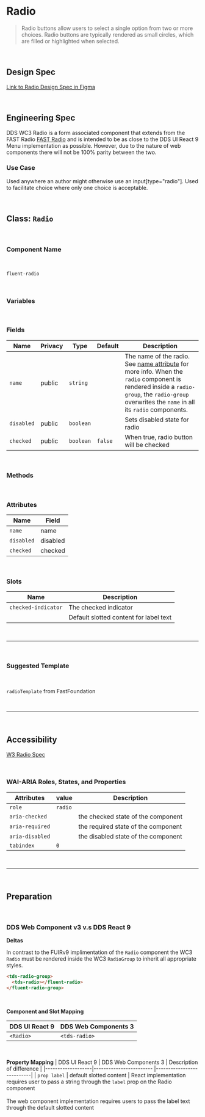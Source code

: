 # Radio

> Radio buttons allow users to select a single option from two or more choices. Radio buttons are typically rendered as small circles, which are filled or highlighted when selected.

<br />

## **Design Spec**

[Link to Radio Design Spec in Figma](https://www.figma.com/file/4XWsJrlpEcuEpUnZbtoIBU/Radio?node-id=1295%3A1&t=YOHXLUSK493rMiyh-0)

<br />

## **Engineering Spec**

DDS WC3 Radio is a form associated component that extends from the FAST Radio [FAST Radio](https://explore.fast.design/components/fast-radio) and is intended to be as close to the DDS UI React 9 Menu implementation as possible. However, due to the nature of web components there will not be 100% parity between the two.

### Use Case

Used anywhere an author might otherwise use an input[type="radio"]. Used to facilitate choice where only one choice is acceptable.

<br />

## Class: `Radio`

<br />

### **Component Name**

<br />

`fluent-radio`

<br />

### **Variables**

<br />

### **Fields**

| Name       | Privacy | Type      | Default | Description                                                                                                                                                                                                                                                                       |
| ---------- | ------- | --------- | ------- | --------------------------------------------------------------------------------------------------------------------------------------------------------------------------------------------------------------------------------------------------------------------------------- |
| `name`     | public  | `string`  |         | The name of the radio. See [name attribute](https://developer.mozilla.org/en-US/docs/Web/HTML/Element/input#htmlattrdefname) for more info. When the `radio` component is rendered inside a `radio-group`, the `radio-group` overwrites the `name` in all its `radio` components. |
| `disabled` | public  | `boolean` |         | Sets disabled state for radio                                                                                                                                                                                                                                                     |
| `checked`  | public  | `boolean` | `false` | When true, radio button will be checked                                                                                                                                                                                                                                           |

<br />

### **Methods**

<br />

### **Attributes**

| Name       | Field    |
| ---------- | -------- |
| `name`     | name     |
| `disabled` | disabled |
| `checked`  | checked  |

<br />

### **Slots**

| Name                | Description                            |
| ------------------- | -------------------------------------- |
| `checked-indicator` | The checked indicator                  |
|                     | Default slotted content for label text |

<br />
<hr />
<br />

### **Suggested Template**

<br />

`radioTemplate` from FastFoundation

<br />
<hr />
<br />

## **Accessibility**

[W3 Radio Spec](https://www.w3.org/WAI/ARIA/apg/patterns/radio/)

<br />

### **WAI-ARIA Roles, States, and Properties**

| Attributes      | value   | Description                         |
| --------------- | ------- | ----------------------------------- |
| `role`          | `radio` |
| `aria-checked`  |         | the checked state of the component  |
| `aria-required` |         | the required state of the component |
| `aria-disabled` |         | the disabled state of the component |
| `tabindex`      | `0`     |                                     |

<br />
<hr />
<br />

## **Preparation**

<br />

### **DDS Web Component v3 v.s DDS React 9**

**Deltas**

In contrast to the FUIRv9 implimentation of the `Radio` component the WC3 `Radio` must be rendered inside the WC3 `RadioGroup` to inherit all appropriate styles.

```html
<tds-radio-group>
  <tds-radio></fluent-radio>
</fluent-radio-group>
```

<br />

**Component and Slot Mapping**

| DDS UI React 9 | DDS Web Components 3 |
| -------------- | -------------------- |
| `<Radio>`      | `<tds-radio>`        |

<br />

**Property Mapping**
| DDS UI React 9 | DDS Web Components 3 | Description of difference |
|-------------------|------------------------ |---------------------------|
| `prop label` | default slotted content | React implementation requires user to pass a string through the `label` prop on the Radio component <br /><br /> The web component implementation requires users to pass the label text through the default slotted content
